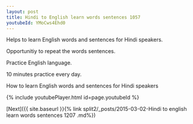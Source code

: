 ```yaml
---
layout: post
title: Hindi to English learn words sentences 1057 
youtubeId: YMoCws4Ehd0
---
```

 
 
Helps to learn English words and sentences for Hindi speakers.

Opportunitiy to repeat the words sentences. 

Practice English language. 
 
10 minutes practice every day. 
 
How to learn English words and sentences for Hindi speakers 
 
{% include youtubePlayer.html id=page.youtubeId %}
 
 
[Next]({{ site.baseurl }}{% link  split2/_posts/2015-03-02-Hindi to english learn words sentences 1207 .md%})
 
